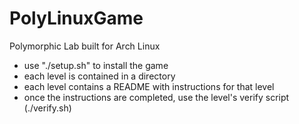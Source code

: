 # PolyLinuxGame
 Polymorphic Lab built for Arch Linux

- use "./setup.sh" to install the game
- each level is contained in a directory
- each level contains a README with instructions for that level
- once the instructions are completed, use the level's verify script (./verify.sh)
